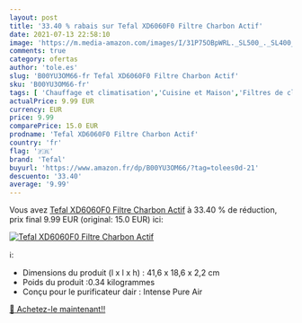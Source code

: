 ```yaml
---
layout: post
title: '33.40 % rabais sur Tefal XD6060F0 Filtre Charbon Actif'
date: 2021-07-13 22:58:10
image: 'https://m.media-amazon.com/images/I/31P75OBpWRL._SL500_._SL400_.jpg'
comments: true
category: ofertas
author: 'tole.es'
slug: 'B00YU3OM66-fr Tefal XD6060F0 Filtre Charbon Actif'
sku: 'B00YU3OM66-fr'
tags: [ 'Chauffage et climatisation','Cuisine et Maison','Filtres de climatiseur','Pièces et accessoires de chauffage et climatisation','Pièces et accessoires pour climatiseur','tefal', ]
actualPrice: 9.99 EUR
currency: EUR
price: 9.99
comparePrice: 15.0 EUR
prodname: 'Tefal XD6060F0 Filtre Charbon Actif'
country: 'fr'
flag: '🇫🇷'
brand: 'Tefal'
buyurl: 'https://www.amazon.fr/dp/B00YU3OM66/?tag=tolees0d-21'
descuento: '33.40'
average: '9.99'
---
```


Vous avez [Tefal XD6060F0 Filtre Charbon Actif](https://www.amazon.fr/dp/B00YU3OM66/?tag=tolees0d-21)  à  33.40 % de réduction, prix final  9.99 EUR (original: 15.0 EUR) ici:

[![Tefal XD6060F0 Filtre Charbon Actif](https://m.media-amazon.com/images/I/31P75OBpWRL._SL500_._SL400_.jpg)](https://www.amazon.fr/dp/B00YU3OM66/?tag=tolees0d-21)

ℹ️:

- Dimensions du produit (l x l x h) : 41,6 x 18,6 x 2,2 cm
- Poids du produit :0.34 kilogrammes
- Conçu pour le purificateur dair : Intense Pure Air

[🛒 Achetez-le maintenant!!](https://www.amazon.fr/dp/B00YU3OM66/?tag=tolees0d-21)
